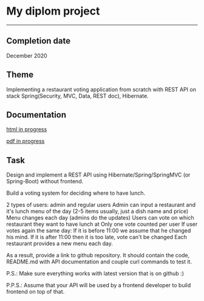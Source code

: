 # My diplom project
____

## Completion date 
December 2020

## Theme 
Implementing a restaurant voting application from scratch with REST API on stack Spring(Security, MVC, Data, REST doc), Hibernate.

## Documentation
[html in progress](https://htmlpreview.github.io/?https://github.com/drovocek/restmanager/blob/main/src/main/docs.asciidoc/final_doc.html)

[pdf in progress](https://github.com/drovocek/restmanager/blob/Cleaned/src/main/docs.asciidoc/final_doc.pdf)

## Task
Design and implement a REST API using Hibernate/Spring/SpringMVC (or Spring-Boot) without frontend.

Build a voting system for deciding where to have lunch.

2 types of users: admin and regular users
Admin can input a restaurant and it's lunch menu of the day (2-5 items usually, just a dish name and price)
Menu changes each day (admins do the updates)
Users can vote on which restaurant they want to have lunch at
Only one vote counted per user
If user votes again the same day:
If it is before 11:00 we assume that he changed his mind.
If it is after 11:00 then it is too late, vote can't be changed
Each restaurant provides a new menu each day.

As a result, provide a link to github repository. It should contain the code, README.md with API documentation and couple curl commands to test it.

P.S.: Make sure everything works with latest version that is on github :)

P.P.S.: Assume that your API will be used by a frontend developer to build frontend on top of that.
